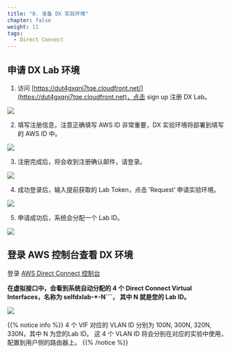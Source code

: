 ```yaml
---
title: "0. 准备 DX 实验环境"
chapter: false
weight: 11
tags:
  - Direct Connect
---
```


## 申请 DX Lab 环境

1. 访问 [https://dut4gxqni7tqe.cloudfront.net/](https://dut4gxqni7tqe.cloudfront.net)，点击 sign up 注册 DX Lab。

![](/images/DX/PrepareDXLab-1.png)

2. 填写注册信息，注意正确填写 AWS ID 非常重要，DX 实验环境将部署到填写的 AWS ID 中。

![](/images/DX/PrepareDXLab-2.png)

3. 注册完成后，将会收到注册确认邮件，请登录。

![](/images/DX/PrepareDXLab-3.png)

4. 成功登录后，输入提前获取的 Lab Token，点击 ’Request‘ 申请实验环境。

![](/images/DX/PrepareDXLab-4.png)

5. 申请成功后，系统会分配一个 Lab ID。

![](/images/DX/PrepareDXLab-5.png)

## 登录 AWS 控制台查看 DX 环境
登录 [AWS Direct Connect 控制台](https://console.aws.amazon.com/directconnect/v2/home#/connections)

**在虚拟接口中，会看到系统自动分配的 4 个 Direct Connect Virtual Interfaces，名称为 selfdxlab-*-N```， 其中 N 就是您的 Lab ID。**

![](/images/DX/PrepareDXLab-6.png)

{{% notice info %}}
4 个 VIF 对应的 VLAN ID 分别为 100N, 300N, 320N, 330N，其中 N 为您的Lab ID。
这 4 个 VLAN ID 将会分别在对应的实验中使用，配置到用户侧的路由器上。
{{% /notice  %}}